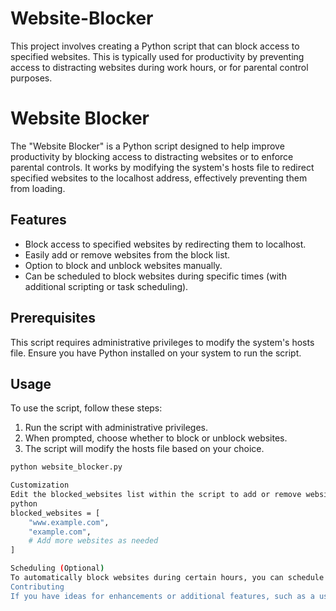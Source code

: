 # Website-Blocker
This project involves creating a Python script that can block access to specified websites. This is typically used for productivity by preventing access to distracting websites during work hours, or for parental control purposes.
# Website Blocker

The "Website Blocker" is a Python script designed to help improve productivity by blocking access to distracting websites or to enforce parental controls. It works by modifying the system's hosts file to redirect specified websites to the localhost address, effectively preventing them from loading.

## Features

- Block access to specified websites by redirecting them to localhost.
- Easily add or remove websites from the block list.
- Option to block and unblock websites manually.
- Can be scheduled to block websites during specific times (with additional scripting or task scheduling).

## Prerequisites

This script requires administrative privileges to modify the system's hosts file. Ensure you have Python installed on your system to run the script.

## Usage

To use the script, follow these steps:

1. Run the script with administrative privileges.
2. When prompted, choose whether to block or unblock websites.
3. The script will modify the hosts file based on your choice.

```bash
python website_blocker.py

Customization
Edit the blocked_websites list within the script to add or remove websites you wish to block or unblock:
python
blocked_websites = [
    "www.example.com",
    "example.com",
    # Add more websites as needed
]

Scheduling (Optional)
To automatically block websites during certain hours, you can schedule the script to run using your operating system's task scheduler (e.g., Task Scheduler on Windows, cron jobs on Unix-based systems).
Contributing
If you have ideas for enhancements or additional features, such as a user-friendly interface or real-time blocking without modifying the hosts file, contributions are welcome. Please fork the repository, make your changes, and submit a pull request.
